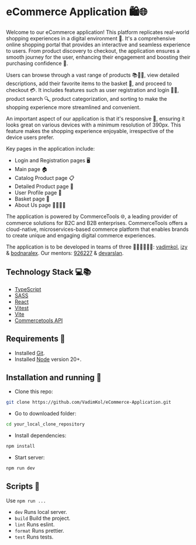 # eCommerce Application 🛍️🌐

Welcome to our eCommerce application! This platform replicates real-world shopping experiences in a digital environment 🏪. It's a comprehensive online shopping portal that provides an interactive and seamless experience to users. From product discovery to checkout, the application ensures a smooth journey for the user, enhancing their engagement and boosting their purchasing confidence 🚀.

Users can browse through a vast range of products 📚👗👟, view detailed descriptions, add their favorite items to the basket 🛒, and proceed to checkout 💳. It includes features such as user registration and login 📝🔐, product search 🔍, product categorization, and sorting to make the shopping experience more streamlined and convenient.

An important aspect of our application is that it's responsive 📲, ensuring it looks great on various devices with a minimum resolution of 390px. This feature makes the shopping experience enjoyable, irrespective of the device users prefer.

Key pages in the application include:

- Login and Registration pages 🖥️
- Main page 🏠
- Catalog Product page 📋
- Detailed Product page 🔎
- User Profile page 👤
- Basket page 🛒
- About Us page 🙋‍♂️🙋‍♀️

The application is powered by CommerceTools 🌐, a leading provider of commerce solutions for B2C and B2B enterprises. CommerceTools offers a cloud-native, microservices-based commerce platform that enables brands to create unique and engaging digital commerce experiences.

The application is to be developed in teams of three 👨‍💻👩‍💻👨‍💻: [vadimkol](https://github.com/VadimKol), [izy](https://github.com/izy-code) & [bodnaralex](https://github.com/BodnarAlex). Our mentors: [926227](https://github.com/926227) & [devarslan]().

## Technology Stack 💻📚

 - [TypeScript](https://www.typescriptlang.org/)
 - [SASS](https://sass-lang.com/)
 - [React](https://react.dev/)
 - [Vitest](https://vitest.dev/)
 - [Vite](https://vitejs.dev/)
 - [Commercetools API](https://docs.commercetools.com/api/)

 ## Requirements 📜

- Installed [Git](https://git-scm.com/).
- Installed [Node](https://nodejs.org/) version 20+.

## Installation and running 🔄
 - Clone this repo:
```bash
git clone https://github.com/VadimKol/eCommerce-Application.git
```
 - Go to downloaded folder:
```bash
cd your_local_clone_repository
```
 - Install dependencies:
```bash
npm install
```
 - Start server:
```bash
npm run dev
```

## Scripts 🧾
Use `npm run ...`
 - `dev` Runs local server.
 - `build` Build the project.
 - `lint` Runs eslint.
 - `format` Runs prettier.
 - `test` Runs tests.